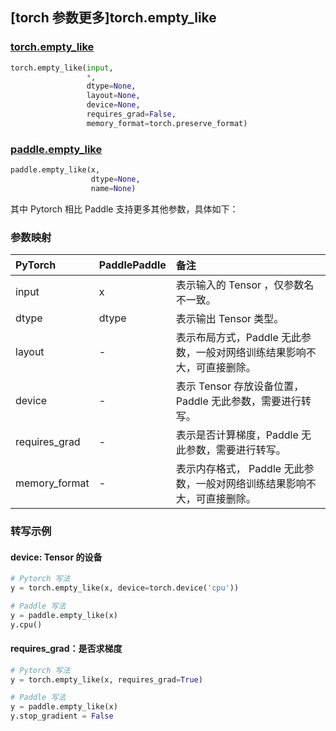 ## [torch 参数更多]torch.empty_like

###  [torch.empty_like](https://pytorch.org/docs/1.13/generated/torch.empty_like.html?highlight=empty_like#torch.empty_like)

```python
torch.empty_like(input,
                 *,
                 dtype=None,
                 layout=None,
                 device=None,
                 requires_grad=False,
                 memory_format=torch.preserve_format)
```

###  [paddle.empty_like](https://www.paddlepaddle.org.cn/documentation/docs/zh/api/paddle/empty_like_cn.html)

```python
paddle.empty_like(x,
                  dtype=None,
                  name=None)
```

其中 Pytorch 相比 Paddle 支持更多其他参数，具体如下：

### 参数映射

| PyTorch       | PaddlePaddle | 备注                                                         |
| :------------ | :----------- | :----------------------------------------------------------- |
| input         | x            | 表示输入的 Tensor ，仅参数名不一致。                         |
| dtype         | dtype        | 表示输出 Tensor 类型。                                       |
| layout        | -            | 表示布局方式，Paddle 无此参数，一般对网络训练结果影响不大，可直接删除。 |
| device        | -            | 表示 Tensor 存放设备位置，Paddle 无此参数，需要进行转写。    |
| requires_grad | -            | 表示是否计算梯度，Paddle 无此参数，需要进行转写。            |
| memory_format | -            | 表示内存格式， Paddle 无此参数，一般对网络训练结果影响不大，可直接删除。 |

### 转写示例

#### device: Tensor 的设备

```python
# Pytorch 写法
y = torch.empty_like(x, device=torch.device('cpu'))

# Paddle 写法
y = paddle.empty_like(x)
y.cpu()
```

#### requires_grad：是否求梯度

```python
# Pytorch 写法
y = torch.empty_like(x, requires_grad=True)

# Paddle 写法
y = paddle.empty_like(x)
y.stop_gradient = False
```

